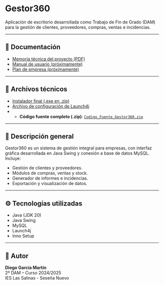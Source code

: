 # Gestor360

Aplicación de escritorio desarrollada como Trabajo de Fin de Grado (DAM) para la gestión de clientes, proveedores, compras, ventas e incidencias.

---

## 📄 Documentación

- [Memoria técnica del proyecto (PDF)](https://github.com/DemoNonStop/Gestor360_Archivos/blob/main/TFG-DiegoGarcia-Memoria.zip)
- [Manual de usuario (próximamente)]()
- [Plan de empresa (próximamente)]()

---

## 🔗 Archivos técnicos

- [Instalador final (.exe en .zip)](https://github.com/DemoNonStop/Gestor360_Archivos/blob/main/Gestor360-Instalable.zip)
- [Archivo de configuración de Launch4j](https://github.com/DemoNonStop/Gestor360_Archivos/blob/main/Gestor360_config.xml)
- - **Código fuente completo (.zip)**: [`Codigo_Fuente_Gestor360.zip`](https://github.com/DemoNonStop/Gestor360_Archivos/blob/main/Codigo_Fuente_Gestor360.zip)


---

## 🧾 Descripción general

Gestor360 es un sistema de gestión integral para empresas, con interfaz gráfica desarrollada en Java Swing y conexión a base de datos MySQL. Incluye:

- Gestión de clientes y proveedores.
- Módulos de compras, ventas y stock.
- Generador de informes e incidencias.
- Exportación y visualización de datos.

---

## ⚙️ Tecnologías utilizadas

- Java (JDK 20)
- Java Swing
- MySQL
- Launch4j
- Inno Setup

---

## 👤 Autor

**Diego García Martín**  
2º DAM – Curso 2024/2025  
IES Las Salinas - Seseña Nuevo
